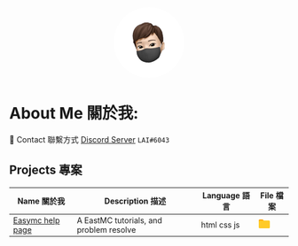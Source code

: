 <p align="center">    
    <img style="border-radius: 100px" width="128" height="128" src="LAI.png">
</p>
<h1>About Me 關於我:</h1>

🎈 Contact 聯繫方式 [Discord Server](https://discord.gg/rGQzfv2Zud) `LAI#6043`

<p>
<h2>Projects 專案</h2>
</p>

<table>
	<thead>
		<tr>
		<th>Name 關於我</th>
		<th>Description 描述</th>
		<th>Language 語言</th>
		<th>File 檔案</th>
		</tr>
	</thead>
	<tbody>
		<tr>
			<td><a href="https://github.com/fosscord/fosscord">Easymc help page</a></td>
			<td>A EastMC tutorials, and problem resolve</td>
			<td>html css js</td>
			<td><img height="16" src="png/file.png"></td>
		</tr>
	</tbody>
</table>
